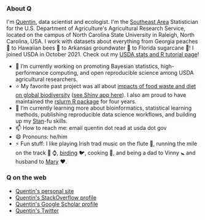 ### About Q

I'm [Quentin](http://quentinread.com), data scientist and ecologist. 
I'm the [Southeast Area](https://www.ars.usda.gov/southeast-area/) Statistician for the U.S. Department of Agriculture's Agricultural Research Service, located on the campus of North Carolina State University in Raleigh, North Carolina, USA.
I work with datasets about everything from Georgia peaches :peach: to Hawaiian bees :honeybee: to Arkansas groundwater :ocean: to Florida sugarcane :lollipop:!
I joined USDA in October 2021. Check out my [USDA stats and R tutorial page](https://usda-ree-ars.github.io/SEAStats)!

- 🔭 I’m currently working on promoting Bayesian statistics, high-performance computing, and open reproducible science among USDA agricultural researchers. 
- :star: My favorite past project was all about [impacts of food waste and diet on global biodiversity](https://github.com/qdread/biodiversity-farm2fork-analysis) ([see Shiny app here](https://qdread.shinyapps.io/biodiversity-farm2fork)). I also am proud to have maintained the [rslurm R package](https://www.earthdatascience.org/rslurm) for four years.
- 🌱 I’m currently learning more about bioinformatics, statistical learning methods, publishing reproducible data science workflows, and building up my [Stan](https://mc-stan.org)-fu skills.
- 📫 How to reach me: email quentin dot read at usda dot gov
- 😄 Pronouns: he/him
- ⚡ Fun stuff: I like playing Irish trad music on the flute :musical_score:, running the mile on the track :runner: :watch:, [birding](https://ebird.org/profile/MjY4MzU5/US) :bird:, cooking :egg:, and being a dad to Vinny :baby_symbol: and husband to [Mary](https://github.com/maryglover) :heart:.

### Q on the web

- [Quentin's personal site](http://quentinread.com)
- [Quentin's StackOverflow profile](https://www.stackoverflow.com/users/2854608/qdread)
- [Quentin's Google Scholar profile](https://scholar.google.com/citations?user=nW17_vcAAAAJ&hl=en)
- [Quentin's Twitter](https://twitter.com/QuentinDRead)

<!--
**qdread/qdread** is a ✨ _special_ ✨ repository because its `README.md` (this file) appears on your GitHub profile.

Here are some ideas to get you started:


- 💬 Ask me about ...
- 👯 I’m looking to collaborate on ...
- 🤔 I’m looking for help with ...


-->
